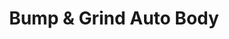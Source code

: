 ---
title: "Bump & Grind Auto Body"
url: /homer-glen/bump-und-grind-auto-body/
shop: Autowerkstatt
---